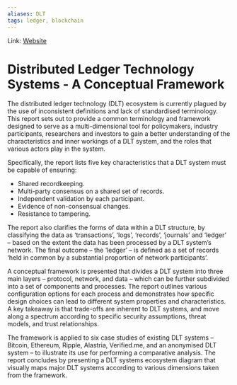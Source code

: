 ```yaml
---
aliases: DLT
tags: ledger, blockchain
---
```

Link: [Website](https://www.jbs.cam.ac.uk/faculty-research/centres/alternative-finance/publications/distributed-ledger-technology-systems/)

# Distributed Ledger Technology Systems - A Conceptual Framework

The distributed ledger technology (DLT) ecosystem is currently plagued by the use of inconsistent definitions and lack of standardised terminology. This report sets out to provide a common terminology and framework designed to serve as a multi-dimensional tool for policymakers, industry participants, researchers and investors to gain a better understanding of the characteristics and inner workings of a DLT system, and the roles that various actors play in the system.

Specifically, the report lists five key characteristics that a DLT system must be capable of ensuring: 

-   Shared recordkeeping.
-   Multi-party consensus on a shared set of records.
-   Independent validation by each participant.
-   Evidence of non-consensual changes.
-   Resistance to tampering.

The report also clarifies the forms of data within a DLT structure, by classifying the data as ‘transactions’, ‘logs’, ‘records’, ‘journals’ and ‘ledger’ – based on the extent the data has been processed by a DLT system’s network. The final outcome – the ‘ledger’ – is defined as a set of records ‘held in common by a substantial proportion of network participants’.

A conceptual framework is presented that divides a DLT system into three main layers – protocol, network, and data – which can be further subdivided into a set of components and processes. The report outlines various configuration options for each process and demonstrates how specific design choices can lead to different system properties and characteristics. A key takeaway is that trade-offs are inherent to DLT systems, and move along a spectrum according to specific security assumptions, threat models, and trust relationships. 

The framework is applied to six case studies of existing DLT systems – Bitcoin, Ethereum, Ripple, Alastria, Verified.me, and an anonymised DLT system – to illustrate its use for performing a comparative analysis. The report concludes by presenting a DLT systems ecosystem diagram that visually maps major DLT systems according to various dimensions taken from the framework.